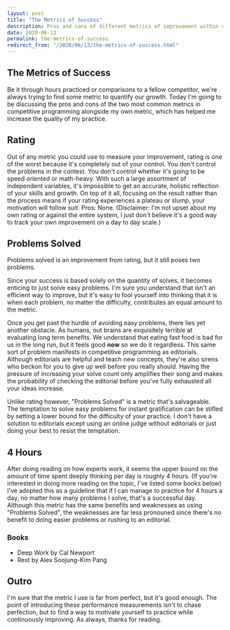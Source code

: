 ```yaml
---
layout: post
title: "The Metrics of Success"
description: Pros and cons of different metrics of improvement within competitive programming.
date: 2020-06-13
permalink: the-metrics-of-success
redirect_from: "/2020/06/13/the-metrics-of-success.html"
---
```


## The Metrics of Success 

Be it through hours practiced or comparisons to a fellow competitor, we're
always trying to find some metric to quantify our growth. Today I'm going to be
discussing the pros and cons of the two most common metrics in competitive
programming alongside my own metric, which has helped me increase the quality of
my practice.

## Rating

Out of any metric you could use to measure your improvement, rating is one of
the worst because it's completely out of your control. You don't control the
problems in the contest. You don't control whether it's going to be speed
oriented or math-heavy. With such a large assortment of independent variables,
it's impossible to get an accurate, holistic reflection of your skills and
growth. On top of it all, focusing on the result rather than the process means
if your rating experiences a plateau or slump, your motivation will follow suit.
Pros: None. (Disclaimer: I'm not upset about my own rating or against the entire
system, I just don't believe it's a good way to track your own improvement on a
day to day scale.)

## Problems Solved

Problems solved is an improvement from rating, but it still poses two problems.

Since your success is based solely on the quantity of solves, it becomes
enticing to just solve easy problems. I'm sure you understand that isn't an
efficient way to improve, but it's easy to fool yourself into thinking that it
is when each problem, no matter the difficulty, contributes an equal amount to
the metric.

Once you get past the hurdle of avoiding easy problems, there lies yet another
obstacle. As humans, out brains are exquisitely terrible at evaluating long term
benefits.  We understand that eating fast food is bad for us in the long run,
but it feels good **now** so we do it regardless. This same sort of problem
manifests in competitive programming as editorials. Although editorials are
helpful and teach new concepts, they're also sirens who beckon for you to give
up well before you really should. Having the pressure of increasing your solve
count only amplifies their song and makes the probability of checking the
editorial before you've fully exhausted all your ideas increase.

Unlike rating however, "Problems Solved" is a metric that's salvageable. The
temptation to solve easy problems for instant gratification can be stifled by
setting a lower bound for the difficulty of your practice. I don't have a
solution to editorials except using an online judge without editorials or just
doing your best to resist the temptation.

## 4 Hours

After doing reading on how experts work, it seems the upper bound on the amount
of time spent deeply thinking per day is roughly 4 hours. (If you're interested
in doing more reading on the topic, I've listed some books below) I've adopted
this as a guideline that if I can manage to practice for 4 hours a day, no
matter how many problems I solve, that's a successful day. Although this metric
has the same benefits and weaknesses as using "Problems Solved", the weaknesses
are far less pronouned since there's no benefit to doing easier problems or
rushing to an editorial.

### Books
- Deep Work by Cal Newport
- Rest by Alex Soojung-Kim Pang

## Outro

I'm sure that the metric I use is far from perfect, but it's good enough. The
point of introducing these performance measurements isn't to chase perfection,
but to find a way to motivate yourself to practice while continuously improving.
As always, thanks for reading.
